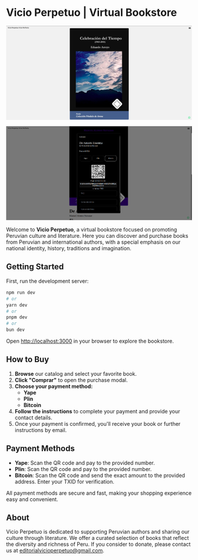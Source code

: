 # Vicio Perpetuo | Virtual Bookstore

![viciope](./public/viciope-cover.png)

![viciope](./public/viciope.png)

Welcome to **Vicio Perpetuo**, a virtual bookstore focused on promoting Peruvian culture and literature. Here you can discover and purchase books from Peruvian and international authors, with a special emphasis on our national identity, history, traditions and imagination.

## Getting Started

First, run the development server:

```bash
npm run dev
# or
yarn dev
# or
pnpm dev
# or
bun dev
```

Open [http://localhost:3000](http://localhost:3000) in your browser to explore the bookstore.

## How to Buy

1. **Browse** our catalog and select your favorite book.
2. **Click "Comprar"** to open the purchase modal.
3. **Choose your payment method:**  
   - **Yape**  
   - **Plin**  
   - **Bitcoin**
4. **Follow the instructions** to complete your payment and provide your contact details.
5. Once your payment is confirmed, you'll receive your book or further instructions by email.

## Payment Methods

- **Yape**: Scan the QR code and pay to the provided number.
- **Plin**: Scan the QR code and pay to the provided number.
- **Bitcoin**: Scan the QR code and send the exact amount to the provided address. Enter your TXID for verification.

All payment methods are secure and fast, making your shopping experience easy and convenient.

## About

Vicio Perpetuo is dedicated to supporting Peruvian authors and sharing our culture through literature. We offer a curated selection of books that reflect the diversity and richness of Peru. If you consider to donate, please contact us at [editorialvicioperpetuo@gmail.com](mailto:editorialvicioperpetuo@gmail.com).
